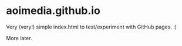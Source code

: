 aoimedia.github.io
==================

Very (very!) simple index.html to test/experiment with GitHub pages. :)

More later.
